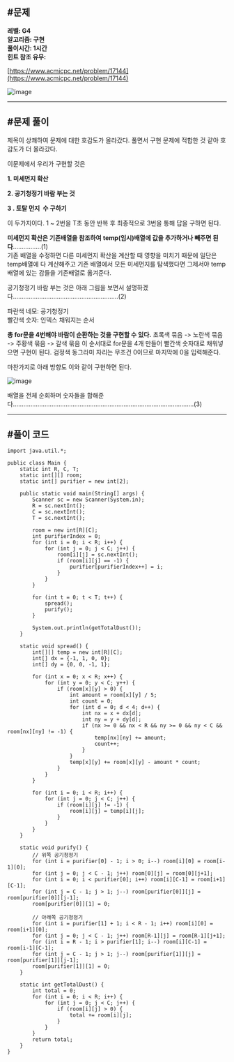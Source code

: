 ## **#문제**         

**레벨: G4  
알고리즘: 구현**  
**풀이시간: 1시간  
힌트 참조 유무:**

[https://www.acmicpc.net/problem/17144](https://www.acmicpc.net/problem/17144)

![image](https://github.com/user-attachments/assets/1c5ee537-86d4-47fc-aaab-6e7637c17d62)

---

## **#문제 풀이**        

제목이 상쾌하여 문제에 대한 호감도가 올라갔다. 풀면서 구현 문제에 적합한 것 같아 호감도가 더 올라갔다.

이문제에서 우리가 구현할 것은

**1\. 미세먼지 확산**

**2\. 공기청정기 바람 부는 것** 

**3 . 토탈 먼지  수 구하기**

이 두가지이다. 1 ~ 2번을 T초 동안 반복 후 최종적으로 3번을 통해 답을 구하면 된다. 

**미세먼지 확산은 기존배열을 참조하여** **temp(임시)배열에 값을 추가하거나 빼주면 된다**................(1)  
기존 배열을 수정하면 다른 미세먼지 확산을 계산할 때 영향을 미치기 때문에 일단은 temp배열에 다 계산해주고 기존 배열에서 모든 미세먼지를 탐색했다면 그제서야 temp배열에 있는 감들을 기존배열로 옮겨준다. 

공기청정기 바람 부는 것은 아래 그림을 보면서 설명하겠다............................................................(2)  
  
파란색 네모: 공기청정기  
빨간색 숫자: 인덱스 채워지는 순서

**총 for문을 4번해야 바람이 순환하는 것을 구현할 수 있다.** 초록색 묶음 -> 노란색 묶음 -> 주황색 묶음 -> 갈색 묶음 이 순서대로 for문을 4개 만들어 빨간색 숫자대로 채워넣으면 구현이 된다. 검정색 동그라미 자리는 무조건 0이므로 마지막에 0을 입력해준다. 

마찬가지로 아래 방향도 이와 같이 구현하면 된다.

![image](https://github.com/user-attachments/assets/2986b035-11c8-4417-93d7-2a71b53c922d)

배열을 전체 순회하며 숫자들을 합해준다.......................................................................................................(3)

---

## **#풀이 코드**      

```
import java.util.*;

public class Main {
    static int R, C, T;
    static int[][] room;
    static int[] purifier = new int[2];

    public static void main(String[] args) {
        Scanner sc = new Scanner(System.in);
        R = sc.nextInt();
        C = sc.nextInt();
        T = sc.nextInt();

        room = new int[R][C];
        int purifierIndex = 0;
        for (int i = 0; i < R; i++) {
            for (int j = 0; j < C; j++) {
                room[i][j] = sc.nextInt();
                if (room[i][j] == -1) {
                    purifier[purifierIndex++] = i;
                }
            }
        }

        for (int t = 0; t < T; t++) {
            spread();
            purify();
        }

        System.out.println(getTotalDust());
    }

    static void spread() {
        int[][] temp = new int[R][C];
        int[] dx = {-1, 1, 0, 0};
        int[] dy = {0, 0, -1, 1};

        for (int x = 0; x < R; x++) {
            for (int y = 0; y < C; y++) {
                if (room[x][y] > 0) {
                    int amount = room[x][y] / 5;
                    int count = 0;
                    for (int d = 0; d < 4; d++) {
                        int nx = x + dx[d];
                        int ny = y + dy[d];
                        if (nx >= 0 && nx < R && ny >= 0 && ny < C && room[nx][ny] != -1) {
                            temp[nx][ny] += amount;
                            count++;
                        }
                    }
                    temp[x][y] += room[x][y] - amount * count;
                }
            }
        }

        for (int i = 0; i < R; i++) {
            for (int j = 0; j < C; j++) {
                if (room[i][j] != -1) {
                    room[i][j] = temp[i][j];
                }
            }
        }
    }

    static void purify() {
        // 위쪽 공기청정기
        for (int i = purifier[0] - 1; i > 0; i--) room[i][0] = room[i-1][0];
        for (int j = 0; j < C - 1; j++) room[0][j] = room[0][j+1];
        for (int i = 0; i < purifier[0]; i++) room[i][C-1] = room[i+1][C-1];
        for (int j = C - 1; j > 1; j--) room[purifier[0]][j] = room[purifier[0]][j-1];
        room[purifier[0]][1] = 0;

        // 아래쪽 공기청정기
        for (int i = purifier[1] + 1; i < R - 1; i++) room[i][0] = room[i+1][0];
        for (int j = 0; j < C - 1; j++) room[R-1][j] = room[R-1][j+1];
        for (int i = R - 1; i > purifier[1]; i--) room[i][C-1] = room[i-1][C-1];
        for (int j = C - 1; j > 1; j--) room[purifier[1]][j] = room[purifier[1]][j-1];
        room[purifier[1]][1] = 0;
    }

    static int getTotalDust() {
        int total = 0;
        for (int i = 0; i < R; i++) {
            for (int j = 0; j < C; j++) {
                if (room[i][j] > 0) {
                    total += room[i][j];
                }
            }
        }
        return total;
    }
}
```
